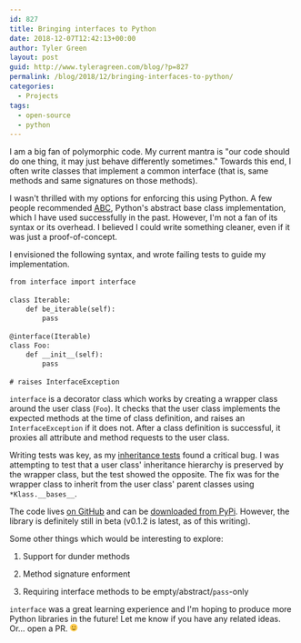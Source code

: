 ```yaml
---
id: 827
title: Bringing interfaces to Python
date: 2018-12-07T12:42:13+00:00
author: Tyler Green
layout: post
guid: http://www.tyleragreen.com/blog/?p=827
permalink: /blog/2018/12/bringing-interfaces-to-python/
categories:
  - Projects
tags:
  - open-source
  - python
---
```

I am a big fan of polymorphic code. My current mantra is "our code should do one thing, it may just behave differently sometimes." Towards this end, I often write classes that implement a common interface (that is, same methods and same signatures on those methods).

I wasn't thrilled with my options for enforcing this using Python. A few people recommended [ABC](https://docs.python.org/3.7/library/abc.html), Python's abstract base class implementation, which I have used successfully in the past. However, I'm not a fan of its syntax or its overhead. I believed I could write something cleaner, even if it was just a proof-of-concept.

I envisioned the following syntax, and wrote failing tests to guide my implementation.

```
from interface import interface

class Iterable:
    def be_iterable(self):
        pass

@interface(Iterable)
class Foo:
    def __init__(self):
        pass

# raises InterfaceException
```

`interface` is a decorator class which works by creating a wrapper class around the user class (`Foo`). It checks that the user class implements the expected methods at the time of class definition, and raises an `InterfaceException` if it does not. After a class definition is successful, it proxies all attribute and method requests to the user class.

Writing tests was key, as my [inheritance tests](https://github.com/tyleragreen/python-interfaces/blob/master/tests/test_inheritance.py) found a critical bug. I was attempting to test that a user class' inheritance hierarchy is preserved by the wrapper class, but the test showed the opposite. The fix was for the wrapper class to inherit from the user class' parent classes using `*Klass.__bases__`. 

The code lives <a href="https://github.com/tyleragreen/python-interfaces" rel="noopener" target="_blank">on GitHub</a> and can be <a href="https://pypi.org/project/python-interfaces/" rel="noopener" target="_blank">downloaded from PyPi</a>. However, the library is definitely still in beta (v0.1.2 is latest, as of this writing).

Some other things which would be interesting to explore:
  
1. Support for dunder methods
  
2. Method signature enforment
  
3. Requiring interface methods to be empty/abstract/`pass`-only

`interface` was a great learning experience and I'm hoping to produce more Python libraries in the future! Let me know if you have any related ideas. Or&#8230; open a PR. <img src="/assets/img/2018-12-07/simple-smile.png" alt=":)" style="height: 1em; max-height: 1em;" />
